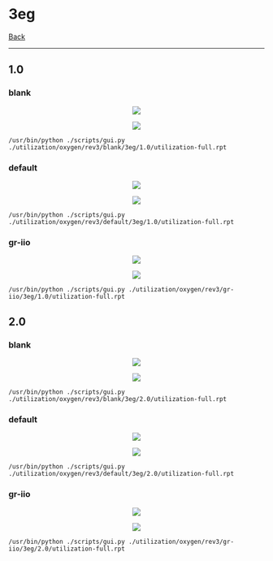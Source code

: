 # 3eg

[Back](<../rev3.md>)

---

## 1.0
### blank

<p align="center">
	<img src="../../../../images/oxygen/rev3/blank/3eg/1.0/table.jpg" />
</p>

<p align="center">
	<img src="../../../../images/oxygen/rev3/blank/3eg/1.0/graph.png" />
</p>

`/usr/bin/python ./scripts/gui.py ./utilization/oxygen/rev3/blank/3eg/1.0/utilization-full.rpt`

### default

<p align="center">
	<img src="../../../../images/oxygen/rev3/default/3eg/1.0/table.jpg" />
</p>

<p align="center">
	<img src="../../../../images/oxygen/rev3/default/3eg/1.0/graph.png" />
</p>

`/usr/bin/python ./scripts/gui.py ./utilization/oxygen/rev3/default/3eg/1.0/utilization-full.rpt`

### gr-iio

<p align="center">
	<img src="../../../../images/oxygen/rev3/gr-iio/3eg/1.0/table.jpg" />
</p>

<p align="center">
	<img src="../../../../images/oxygen/rev3/gr-iio/3eg/1.0/graph.png" />
</p>

`/usr/bin/python ./scripts/gui.py ./utilization/oxygen/rev3/gr-iio/3eg/1.0/utilization-full.rpt`

## 2.0
### blank

<p align="center">
	<img src="../../../../images/oxygen/rev3/blank/3eg/2.0/table.jpg" />
</p>

<p align="center">
	<img src="../../../../images/oxygen/rev3/blank/3eg/2.0/graph.png" />
</p>

`/usr/bin/python ./scripts/gui.py ./utilization/oxygen/rev3/blank/3eg/2.0/utilization-full.rpt`

### default

<p align="center">
	<img src="../../../../images/oxygen/rev3/default/3eg/2.0/table.jpg" />
</p>

<p align="center">
	<img src="../../../../images/oxygen/rev3/default/3eg/2.0/graph.png" />
</p>

`/usr/bin/python ./scripts/gui.py ./utilization/oxygen/rev3/default/3eg/2.0/utilization-full.rpt`

### gr-iio

<p align="center">
	<img src="../../../../images/oxygen/rev3/gr-iio/3eg/2.0/table.jpg" />
</p>

<p align="center">
	<img src="../../../../images/oxygen/rev3/gr-iio/3eg/2.0/graph.png" />
</p>

`/usr/bin/python ./scripts/gui.py ./utilization/oxygen/rev3/gr-iio/3eg/2.0/utilization-full.rpt`

